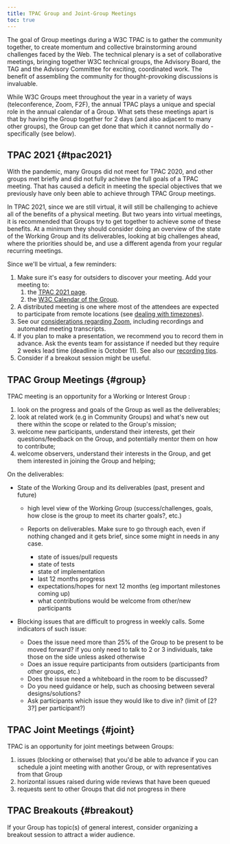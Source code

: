 ```yaml
---
title: TPAC Group and Joint-Group Meetings
toc: true
---
```


The goal of Group meetings during a W3C TPAC is to gather the community together, to create momentum and collective brainstorming around challenges faced by the Web. The technical plenary is a set of collaborative meetings, bringing together W3C technical groups, the Advisory Board, the TAG and the Advisory Committee for exciting, coordinated work. The benefit of assembling the community for thought-provoking discussions is invaluable.

While W3C Groups meet throughout the year in a variety of ways (teleconference, Zoom, F2F), the annual TPAC plays a unique and special role in the annual calendar of a Group. What sets these meetings apart is that by having the Group together for 2 days (and also adjacent to many other groups), the Group can get done that which it cannot normally do - specifically (see below).

## TPAC 2021 {#tpac2021}

With the pandemic, many Groups did not meet for TPAC 2020, and other groups met briefly and did not fully achieve the full goals of a TPAC meeting. That has caused a deficit in meeting the special objectives that we previously have only been able to achieve through TPAC Group meetings.

In TPAC 2021, since we are still virtual, it will still be challenging to achieve all of the benefits of a physical meeting. But two years into virtual meetings, it is recommended that Groups try to get together to achieve some of these benefits. At a minimum they should consider doing an overview of the state of the Working Group and its deliverables, looking at big challenges ahead, where the priorities should be, and use a different agenda from your regular recurring meetings.

Since we'll be virtual, a few reminders:

1. Make sure it's easy for outsiders to discover your meeting. Add your meeting to:
   1. the [TPAC 2021 page](https://www.w3.org/wiki/TPAC/2021/GroupMeetings).
   1. the [W3C Calendar of the Group](https://www.w3.org/blog/2021/group-calendaring-service-enters-beta-test/).
1. A distributed meeting is one where most of the attendees are expected to participate from remote locations (see [dealing with timezones](organize.md)).
1. See our [considerations regarding Zoom](zoom.md), including recordings and automated meeting transcripts.
1. If you plan to make a presentation, we recommend you to record them in advance. Ask the events team for assistance if needed but they require 2 weeks lead time (deadline is October 11). See also our [recording tips](https://www.w3.org/wiki/Virtual_Presentations).
1. Consider if a breakout session might be useful.

## TPAC Group Meetings {#group}

TPAC meeting is an opportunity for a Working or Interest Group :

1. look on the progress and goals of the Group as well as the deliverables;
1. look at related work (e.g in Community Groups) and what's new out there within the scope or related to the Group's mission;
1. welcome new participants, understand their interests, get their questions/feedback on the Group, and potentially mentor them on how to contribute;
1. welcome observers, understand their interests in the Group, and get them interested in joining the Group and helping;

On the deliverables:

- State of the Working Group and its deliverables (past, present and future)
  
  - high level view of the Working Group (success/challenges, goals, how close is the group to meet its charter goals?, etc.)
  - Reports on deliverables. Make sure to go through each, even if nothing changed and it gets brief, since some might in needs in any case.
    
    - state of issues/pull requests
    - state of tests
    - state of implementation
    - last 12 months progress
    - expectations/hopes for next 12 months (eg important milestones coming up)
    - what contributions would be welcome from other/new participants
- Blocking issues that are difficult to progress in weekly calls. Some indicators of such issue:
  
  - Does the issue need more than 25% of the Group to be present to be moved forward? if you only need to talk to 2 or 3 individuals, take those on the side unless asked otherwise
  - Does an issue require participants from outsiders (participants from other groups, etc.)
  - Does the issue need a whiteboard in the room to be discussed?
  - Do you need guidance or help, such as choosing between several designs/solutions?
  - Ask participants which issue they would like to dive in? (limit of \[2? 3?] per participant?)

## TPAC Joint Meetings {#joint}

TPAC is an opportunity for joint meetings between Groups:
  
1. issues (blocking or otherwise) that you'd be able to advance if you can schedule a joint meeting with another Group, or with representatives from that Group
1. horizontal issues raised during wide reviews that have been queued
1. requests sent to other Groups that did not progress in there

## TPAC Breakouts {#breakout}

If your Group has topic(s) of general interest, consider organizing a breakout session to attract a wider audience.
